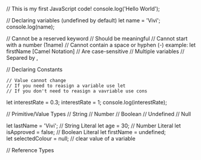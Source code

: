 // This is my first JavaScript code!
console.log('Hello World');

// Declaring variables (undefined by default)
let name = 'Vivi';
console.log(name);

// Cannot be a reserved keyword
// Should be meaningful
// Cannot start with a number (1name)
// Cannot contain a space or hyphen (-) example: let firstName [Camel Notation]
// Are case-sensitive
// Multiple variables // Separed by , 

// Declaring Constants

    // Value cannot change
    // If you need to reasign a variable use let
    // If you don't need to reasign a vavriable use cons

let interestRate = 0.3;
interestRate = 1;
console.log(interestRate);

// Primitive/Value Types
    // String 
    // Number
    // Boolean
    // Undefined
    // Null

let lastName = 'Vivi'; // String Literal
let age = 30; // Number Literal
let isApproved = false; // Boolean Literal
let firstName = undefined;  
let selectedColour = null; // clear value of a variable  


// Reference Types
